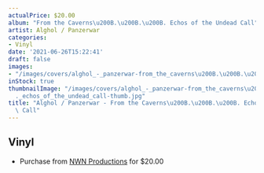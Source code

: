 ```yaml
---
actualPrice: $20.00
album: "From the Caverns\u200B.\u200B.\u200B. Echos of the Undead Call"
artist: Alghol / Panzerwar
categories:
- Vinyl
date: '2021-06-26T15:22:41'
draft: false
images:
- "/images/covers/alghol_-_panzerwar-from_the_caverns\u200B.\u200B.\u200B._echos_of_the_undead_call.jpg"
inStock: true
thumbnailImage: "/images/covers/alghol_-_panzerwar-from_the_caverns\u200B.\u200B.\u200B\
  ._echos_of_the_undead_call-thumb.jpg"
title: "Alghol / Panzerwar - From the Caverns\u200B.\u200B.\u200B. Echos of the Undead\
  \ Call"
---
```


## Vinyl
* Purchase from [NWN Productions](http://shop.nwnprod.com/index.php?route=product/product&path=75&product_id=15229&sort=pd.name&order=ASC) for $20.00
